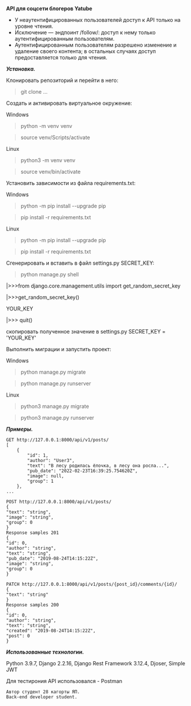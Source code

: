**API для соцсети блогеров Yatube**

* У неаутентифицированных пользователей доступ к API только на уровне чтения.
* Исключение — эндпоинт /follow/: доступ к нему только аутентифицированным пользователям.
* Аутентифицированным пользователям разрешено изменение и удаление своего контента; в остальных случаях доступ предоставляется только для чтения.

***Установка.***

Клонировать репозиторий и перейти в него:

> git clone ...

Cоздать и активировать виртуальное окружение:

Windows
> python -m venv venv

> source venv/Scripts/activate

Linux
> python3 -m venv venv

> source venv/bin/activate

Установить зависимости из файла requirements.txt:

Windows
> python -m pip install --upgrade pip

> pip install -r requirements.txt

Linux
> python -m pip install --upgrade pip

> pip install -r requirements.txt

Сгенерировать и вставить в файл settings.py SECRET_KEY:

> python manage.py shell

|>>>from django.core.management.utils import get_random_secret_key

|>>>get_random_secret_key()

YOUR_KEY

|>>> quit()

скопировать полученное значение в settings.py SECRET_KEY = 'YOUR_KEY'

Выполнить миграции и запустить проект:

Windows
> python manage.py migrate

> python manage.py runserver

Linux
> python3 manage.py migrate

> python3 manage.py runserver

***Примеры.***
```
GET http://127.0.0.1:8000/api/v1/posts/
[
    {
        "id": 1,
        "author": "User3",
        "text": "В лесу родилась ёлочка, в лесу она росла...",
        "pub_date": "2022-02-23T16:39:25.754620Z",
        "image": null,
        "group": 1
    },
...

POST http://127.0.0.1:8000/api/v1/posts/
{
"text": "string",
"image": "string",
"group": 0
}
Response samples 201
{
"id": 0,
"author": "string",
"text": "string",
"pub_date": "2019-08-24T14:15:22Z",
"image": "string",
"group": 0
}
```
```
PATCH http://127.0.0.1:8000/api/v1/posts/{post_id}/comments/{id}/
{
"text": "string"
}
Response samples 200
{
"id": 0,
"author": "string",
"text": "string",
"created": "2019-08-24T14:15:22Z",
"post": 0
}
```

***Использованные технологии.***

Python 3.9.7, Django 2.2.16,  Django Rest Framework 3.12.4, Djoser, Simple JWT

Для тестирония API использовался - Postman

```
Автор студент 28 кагорты ЯП.
Back-end developer student.
```